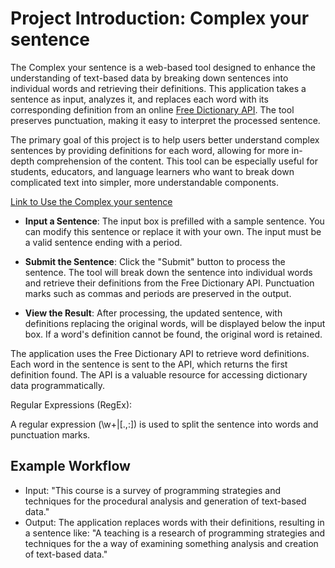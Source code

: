 # Project Introduction: Complex your sentence

The Complex your sentence is a web-based tool designed to enhance the understanding of text-based data by breaking down sentences into individual words and retrieving their definitions. This application takes a sentence as input, analyzes it, and replaces each word with its corresponding definition from an online [Free Dictionary API](https://dictionaryapi.dev/). The tool preserves punctuation, making it easy to interpret the processed sentence.

The primary goal of this project is to help users better understand complex sentences by providing definitions for each word, allowing for more in-depth comprehension of the content. This tool can be especially useful for students, educators, and language learners who want to break down complicated text into simpler, more understandable components.

[Link to Use the Complex your sentence](https://zhiyangwang.site/atoz/week1/)


- **Input a Sentence**: The input box is prefilled with a sample sentence. You can modify this sentence or replace it with your own. The input must be a valid sentence ending with a period.

- **Submit the Sentence**: Click the "Submit" button to process the sentence. The tool will break down the sentence into individual words and retrieve their definitions from the Free Dictionary API. Punctuation marks such as commas and periods are preserved in the output.

- **View the Result**: After processing, the updated sentence, with definitions replacing the original words, will be displayed below the input box. If a word's definition cannot be found, the original word is retained.


The application uses the Free Dictionary API to retrieve word definitions. Each word in the sentence is sent to the API, which returns the first definition found. The API is a valuable resource for accessing dictionary data programmatically.

Regular Expressions (RegEx):

A regular expression (\w+|[.,:]) is used to split the sentence into words and punctuation marks. 



## Example Workflow
- Input: "This course is a survey of programming strategies and techniques for the procedural analysis and generation of text-based data."
- Output: The application replaces words with their definitions, resulting in a sentence like: "A teaching is a research of programming strategies and techniques for the a way of examining something analysis and creation of text-based data."

